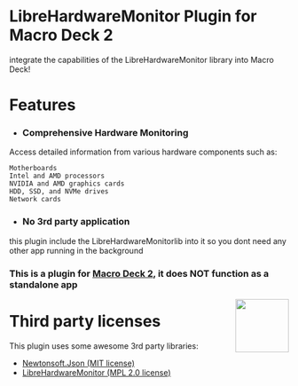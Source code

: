 # LibreHardwareMonitor Plugin for Macro Deck 2
integrate the capabilities of the LibreHardwareMonitor library into Macro Deck!

# Features
- ### Comprehensive Hardware Monitoring
Access detailed information from various hardware components such as:

    Motherboards
    Intel and AMD processors
    NVIDIA and AMD graphics cards
    HDD, SSD, and NVMe drives
    Network cards
- ### No 3rd party application
this plugin include the LibreHardwareMonitorlib into it so you dont need any other app running in the background

### This is a plugin for [Macro Deck 2](https://github.com/SuchByte/Macro-Deck), it does NOT function as a standalone app

<img align="right" height="96px" src="https://macrodeck.org/images/macro_deck_2_community_plugin.png" />

# Third party licenses
This plugin uses some awesome 3rd party libraries:
- [Newtonsoft.Json (MIT license)](https://www.newtonsoft.com/json)
- [LibreHardwareMonitor (MPL 2.0 license)](https://github.com/LibreHardwareMonitor/LibreHardwareMonitor)
